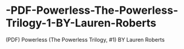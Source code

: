 # -PDF-Powerless-The-Powerless-Trilogy-1-BY-Lauren-Roberts
(PDF) Powerless (The Powerless Trilogy, #1) BY Lauren  Roberts
